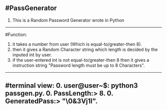 #PassGenerator
---------------------------------------------------------------------------
1. This is a Random Password Generator wrote in Python
---------------------------------------------------------------------------
#Function:
1. it takes a number from user (Which is equal-to/greater-then 8).
2. then it gives a Random Character string which length is decided by the inputed int by user.
3. if the user-entered int is not equal-to/greater-then 8 then it gives a instruction string "Password length must be up to 8 Characters".
---------------------------------------------------------------------------
#terminal view:
0. user@user~$: python3 passgen.py.
0. PassLength:> 8. 
0. GeneratedPass:> "\0&3Vj1I".
---------------------------------------------------------------------------
